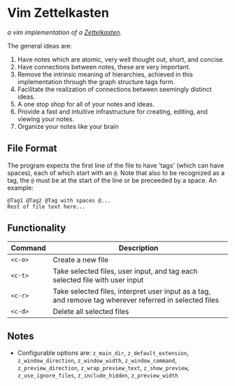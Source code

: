 # Vim Zettelkasten
*a vim implementation of a [Zettelkasten](https://en.wikipedia.org/wiki/Zettelkasten).*

The general ideas are:
1. Have notes which are atomic, very well thought out, short, and concise.
1. Have connections between notes, these are very important.
1. Remove the intrinsic meaning of hierarchies, achieved in this implementation through the graph structure tags form.
1. Facilitate the realization of connections between seemingly distinct ideas.
1. A one stop shop for all of your notes and ideas.
1. Provide a fast and intuitive infrastructure for creating, editing, and viewing your notes.
1. Organize your notes like your brain

## File Format
The program expects the first line of the file to have 'tags' (which can have spaces), each of which start with an `@`. Note that also to be recognized as a tag, the `@` must be at the start of the line or be preceeded by a space. An example:
```
@Tag1 @Tag2 @Tag with spaces @...
Rest of file text here...
```

## Functionality
| Command | Description |
| ----- | ---- |
| `<c-o>` |  Create a new file |
| `<c-t>` |  Take selected files, user input, and tag each selected file with user input |
| `<c-r>` | Take selected files, interpret user input as a tag, and remove tag wherever referred in selected files |
| `<c-d>` | Delete all selected files |

## Notes
- Configurable options are: `z_main_dir`, `z_default_extension`, `z_window_direction`, `z_window_width`, `z_window_command`, `z_preview_direction`, `z_wrap_preview_text`, `z_show_preview`, `z_use_ignore_files`, `z_include_hidden`, `z_preview_width`
